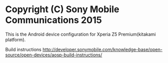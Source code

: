 Copyright (C) Sony Mobile Communications 2015
=============================================

This is the Android device configuration for Xperia Z5 Premium(kitakami platform).

Build instructions
http://developer.sonymobile.com/knowledge-base/open-source/open-devices/aosp-build-instructions/
